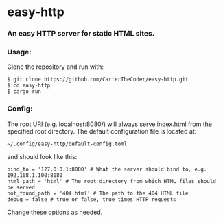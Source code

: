 # easy-http
### An easy HTTP server for static HTML sites.

### Usage:
Clone the repository and run with:

    $ git clone https://github.com/CarterTheCoder/easy-http.git
    $ cd easy-http
    $ cargo run
    
### Config:
The root URI (e.g. localhost:8080/) will always serve index.html from the specified root directory.
The default configuration file is located at:

    ~/.config/easy-http/default-config.toml
and should look like this:

    bind_to = '127.0.0.1:8080' # What the server should bind to, e.g. 192.168.1.100:8080
    html_path = 'html' # The root directory from which HTML files should be served
    not_found_path = '404.html' # The path to the 404 HTML file
    debug = false # true or false, true times HTTP requests
Change these options as needed.

